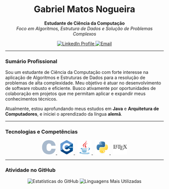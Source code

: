 <h1 align="center">Gabriel Matos Nogueira</h1>
<p align="center">
  <strong>Estudante de Ciência da Computação</strong><br>
  <em>Foco em Algoritmos, Estrutura de Dados e Solução de Problemas Complexos</em>
</p>

<p align="center">
  <a href="https://linkedin.com/in/GabrielMatosNogueira" target="_blank">
    <img src="https://img.shields.io/badge/LinkedIn-0077B5?style=for-the-badge&logo=linkedin&logoColor=white" alt="LinkedIn Profile"/>
  </a>
  <a href="mailto:gabrielmatosnogueirasr@gmail.com">
    <img src="https://img.shields.io/badge/Gmail-D14836?style=for-the-badge&logo=gmail&logoColor=white" alt="Email"/>
  </a>
</p>

---

### Sumário Profissional

Sou um estudante de Ciência da Computação com forte interesse na aplicação de Algoritmos e Estruturas de Dados para a resolução de problemas de alta complexidade. Meu objetivo é atuar no desenvolvimento de software robusto e eficiente. Busco ativamente por oportunidades de colaboração em projetos que me permitam aplicar e expandir meus conhecimentos técnicos.

Atualmente, estou aprofundando meus estudos em **Java** e **Arquitetura de Computadores**, e iniciei o aprendizado da língua **alemã**.

---

### Tecnologias e Competências

<p align="center">
    <a href="https://www.cprogramming.com/" target="_blank" rel="noreferrer">
        <img src="https://raw.githubusercontent.com/devicons/devicon/master/icons/c/c-original.svg" alt="C" width="45" height="45"/>
    </a>
    &nbsp;
    <a href="https://isocpp.org/" target="_blank" rel="noreferrer">
        <img src="https://raw.githubusercontent.com/devicons/devicon/master/icons/cplusplus/cplusplus-original.svg" alt="C++" width="45" height="45"/>
    </a>
    &nbsp;
    <a href="https://www.java.com" target="_blank" rel="noreferrer">
        <img src="https://raw.githubusercontent.com/devicons/devicon/master/icons/java/java-original.svg" alt="Java" width="45" height="45"/>
    </a>
    &nbsp;
    <a href="https://www.python.org" target="_blank" rel="noreferrer">
        <img src="https://raw.githubusercontent.com/devicons/devicon/master/icons/python/python-original.svg" alt="Python" width="45" height="45"/>
    </a>
    &nbsp;
    <a href="https://www.latex-project.org/" target="_blank" rel="noreferrer">
        <img src="https://raw.githubusercontent.com/devicons/devicon/master/icons/latex/latex-original.svg" alt="LaTeX" width="45" height="45"/>
    </a>
</p>

---

### Atividade no GitHub

<p align="center">
  <img height="180em" src="https://github-readme-stats.vercel.app/api?username=[SEU-USUARIO-GITHUB-AQUI]&show_icons=true&theme=github_dark&include_all_commits=true&count_private=true" alt="Estatísticas do GitHub"/>
  <img height="180em" src="https://github-readme-stats.vercel.app/api/top-langs/?username=[SEU-USUARIO-GITHUB-AQUI]&layout=compact&langs_count=7&theme=github_dark" alt="Linguagens Mais Utilizadas"/>
</p>
